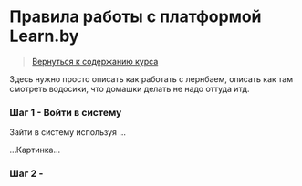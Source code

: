 Правила работы с платформой Learn.by
====================

>
>[Вернуться к содержанию курса]({{site.baseurl}}/content)
>

Здесь нужно просто описать как работать с лернбаем, описать как там смотреть водосики, что домашки делать не надо оттуда итд.

### Шаг 1 - Войти в систему
Зайти в систему используя ...

...Картинка...

### Шаг 2 - 

